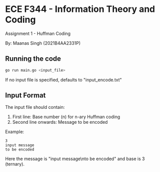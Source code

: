 # ECE F344 - Information Theory and Coding

Assignment 1 - Huffman Coding

By: Maanas Singh (2021B4AA2331P)

## Running the code
```bash
go run main.go <input_file>
```

If no input file is specified, defaults to "input_encode.txt"

## Input Format
The input file should contain:
1. First line: Base number (n) for n-ary Huffman coding
2. Second line onwards: Message to be encoded

Example:
```
3
input message
to be encoded
```
Here the message is "input message\nto be encoded" and base is 3 (ternary).


